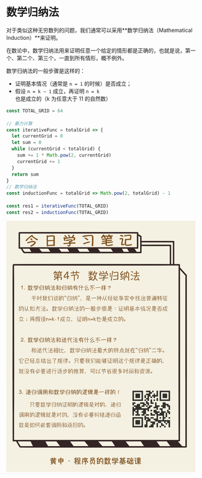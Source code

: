 # 数学归纳法

对于类似这种无穷数列的问题，我们通常可以采用**数学归纳法（Mathematical Induction）**来证明。

在数论中，数学归纳法用来证明任意一个给定的情形都是正确的，也就是说，第一个、第二个、第三个，一直到所有情形，概不例外。

数学归纳法的一般步骤是这样的：

- 证明基本情况（通常是 `n = 1` 的时候）是否成立；
- 假设 `n = k − 1` 成立，再证明 `n = k` 也是成立的（k 为任意大于 11 的自然数）

```javascript
const TOTAL_GRID = 64

// 暴力计算
const iterativeFunc = totalGrid => {
  let currentGrid = 0
  let sum = 0
  while (currentGrid < totalGrid) {
    sum += 1 * Math.pow(2, currentGrid)
    currentGrid += 1
  }
  return sum
}
// 数学归纳法
const inductionFunc = totalGrid => Math.pow(2, totalGrid) - 1

const res1 = iterativeFunc(TOTAL_GRID)
const res2 = inductionFunc(TOTAL_GRID)
```

![21](./../../assets/image/21.jpg)
